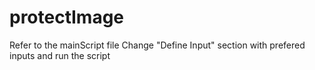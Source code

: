# protectImage
Refer to the mainScript file
Change "Define Input" section with prefered inputs and run the script
